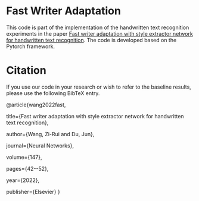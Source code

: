 # Fast Writer Adaptation

This code is part of the implementation of the handwritten text recognition experiments in the paper [Fast writer adaptation with style extractor network for handwritten text recognition](https://sciencedirect.53yu.com/science/article/abs/pii/S0893608021004755). The code is developed based on the Pytorch framework.

# Citation

If you use our code in your research or wish to refer to the baseline results, please use the following BibTeX entry.

@article{wang2022fast,

title={Fast writer adaptation with style extractor network for handwritten text recognition},

author={Wang, Zi-Rui and Du, Jun},
  
journal={Neural Networks},
  
volume={147},

pages={42--52},
  
year={2022}, 
 
publisher={Elsevier} 
}
